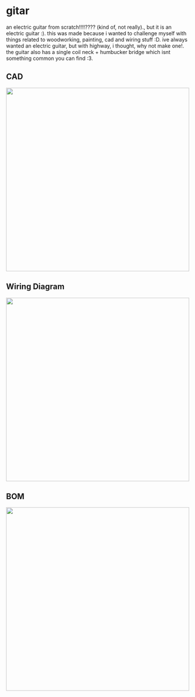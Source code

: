 # gitar

an electric guitar from scratch!!!!???? (kind of, not really)., but it is an electric guitar :). this was made because i wanted to challenge myself with things related to woodworking, painting, cad and wiring stuff :D. ive always wanted an electric guitar, but with highway, i thought, why not make one!. the guitar also has a single coil neck + humbucker bridge which isnt something common you can find :3.

## CAD

<img src="https://hc-cdn.hel1.your-objectstorage.com/s/v3/886ce4f2d9699fafdd681f330ba158bf081463f7_image.png" width="500">

## Wiring Diagram

<img src="https://hc-cdn.hel1.your-objectstorage.com/s/v3/a804e7dff5ee2aa6ec4682582c0dc923a5074afa_wiringdiagram.png" width="500">

## BOM

<img src="https://hc-cdn.hel1.your-objectstorage.com/s/v3/528f7e689d48d1c0b88d43bc2a9641b10f651c56_1749104437374.jpeg" width="500">
